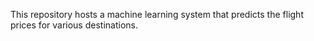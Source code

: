 This repository hosts a machine learning system that predicts the flight prices for various destinations.
